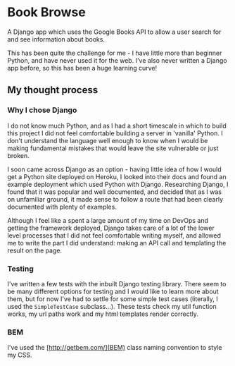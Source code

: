 # Book Browse

A Django app which uses the Google Books API to allow a user search for and see information about books.

This has been quite the challenge for me - I have little more than beginner Python, and have never used it for the web. I've also never written a Django app before, so this has been a huge learning curve!

## My thought process

### Why I chose Django

I do not know much Python, and as I had a short timescale in which to build this project I did not feel comfortable building a server in 'vanilla' Python. I don't understand the language well enough to know when I would be making fundamental mistakes that would leave the site vulnerable or just broken. 

I soon came across Django as an option - having little idea of how I would get a Python site deployed on Heroku, I looked into their docs and found an example deployment which used Python with Django. Researching Django, I found that it was popular and well documented, and decided that as I was on unfamiliar ground, it made sense to follow a route that had been clearly documented with plenty of examples.

Although I feel like a spent a large amount of my time on DevOps and getting the framework deployed, Django takes care of a lot of the lower level processes that I did not feel comfortable writing myself, and allowed me to write the part I did understand: making an API call and templating the result on the page.

### Testing

I've written a few tests with the inbuilt Django testing library. There seem to be many different options for testing and I would like to learn more about them, but for now I've had to settle for some simple test cases (literally, I used the `SimpleTestCase` subclass...). These tests check my util function works, my url paths work and my html templates render correctly. 

### BEM

I've used the [http://getbem.com/](BEM) class naming convention to style my CSS.   


